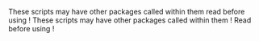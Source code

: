 These scripts may have other packages called within them read before using !
These scripts may have other packages called within them ! Read before using !
